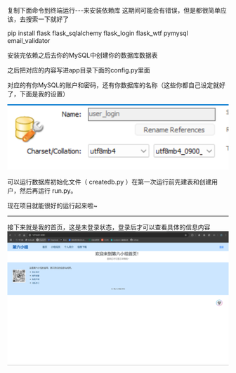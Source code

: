 复制下面命令到终端运行---来安装依赖库 这期间可能会有错误，但是都很简单应该，去搜索一下就好了

pip install flask flask_sqlalchemy flask_login flask_wtf pymysql email_validator

安装完依赖之后去你的MySQL中创建你的数据库数据表

之后把对应的内容写进app目录下面的config.py里面

对应的有你MySQL的账户和密码，还有你数据库的名称（这些你都自己设定就好了，下面是我的设置）

![img.png](img/img.png)

可以运行数据库初始化文件（ createdb.py ）在第一次运行前先建表和创建用户，然后再运行 run.py。

现在项目就能很好的运行起来啦~

---

接下来就是我的首页，这是未登录状态，登录后才可以查看具体的信息内容
![img.png](img/img1.png)